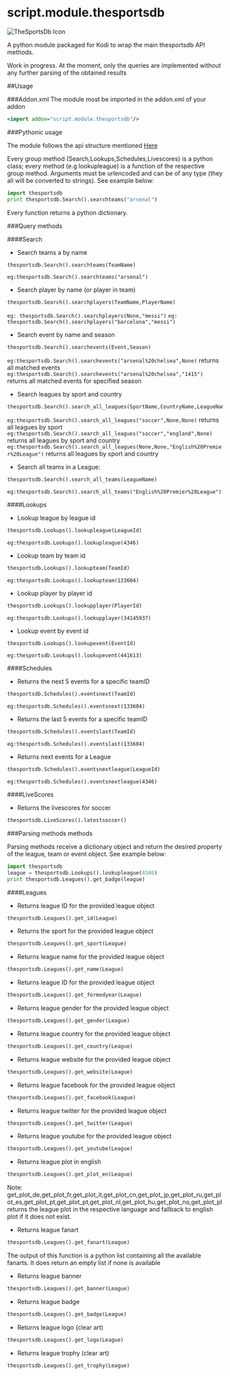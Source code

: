 # script.module.thesportsdb
![TheSportsDb Icon](http://s11.postimg.org/5cq70m2j7/icon.png)

A python module packaged for Kodi to wrap the main thesportsdb API methods.

Work in progress. 
At the moment, only the queries are implemented without any further parsing of the obtained results

##Usage

###Addon.xml
The module most be imported in the addon.xml of your addon
```xml
<import addon="script.module.thesportsdb"/>
```

###Pythonic usage

The module follows the api structure mentioned [Here](http://www.thesportsdb.com/forum/viewtopic.php?f=6&t=5)

Every group method (Search,Lookups,Schedules,Livescores) is a python class; every method (e.g lookupleague) is a function of the respective group method. Arguments must be urlencoded and can be of any type (they all will be converted to strings).
See example below:

```python
import thesportsdb
print thesportsdb.Search().searchteams("arsenal")
```
Every function returns a python dictionary.

###Query methods

####Search
* Search teams a by name
```python
thesportsdb.Search().searchteams(TeamName)
```
`eg:thesportsdb.Search().searchteams("arsenal")`

* Search player by name (or player in team)
```python
thesportsdb.Search().searchplayers(TeamName,PlayerName)
```
`eg: thesportsdb.Search().searchplayers(None,"messi")`
`eg: thesportsdb.Search().searchplayers("barcelona","messi")`

* Search event by name and season
```python
thesportsdb.Search().searchevents(Event,Season)
```
`eg:thesportsdb.Search().searchevents("arsenal%20chelsea",None)` returns all matched events
`eg:thesportsdb.Search().searchevents("arsenal%20chelsea","1415")` returns all matched events for specified season

* Search leagues by sport and country
```python
thesportsdb.Search().search_all_leagues(SportName,CountryName,LeagueName)
```
`eg:thesportsdb.Search().search_all_leagues("soccer",None,None)` returns all leagues by sport
`eg:thesportsdb.Search().search_all_leagues("soccer","england",None)` returns all leagues by sport and country
`eg:thesportsdb.Search().search_all_leagues(None,None,"English%20Premier%20League")` returns all leagues by sport and country

* Search all teams in a League:
```python
thesportsdb.Search().search_all_teams(LeagueName)
```
`eg:thesportsdb.Search().search_all_teams("English%20Premier%20League")`

####Lookups

* Lookup league by league id
```python
thesportsdb.Lookups().lookupleague(LeagueId)
```
`eg:thesportsdb.Lookups().lookupleague(4346)`

* Lookup team by team id
```python
thesportsdb.Lookups().lookupteam(TeamId)
```
`eg:thesportsdb.Lookups().lookupteam(133604)`

* Lookup player by player id
```python
thesportsdb.Lookups().lookupplayer(PlayerId)
```
`eg:thesportsdb.Lookups().lookupplayer(34145937)`

* Lookup event by event id
```python
thesportsdb.Lookups().lookupevent(EventId)
```
`eg:thesportsdb.Lookups().lookupevent(441613)`

####Schedules

* Returns the next 5 events for a specific teamID
```python
thesportsdb.Schedules().eventsnext(TeamId)
```
`eg:thesportsdb.Schedules().eventsnext(133604)`

* Returns the last 5 events for a specific teamID
```python
thesportsdb.Schedules().eventslast(TeamId)
```
`eg:thesportsdb.Schedules().eventslast(133604)`

* Returns next events for a League
```python
thesportsdb.Schedules().eventsnextleague(LeagueId)
```
`eg:thesportsdb.Schedules().eventsnextleague(4346)`

####LiveScores

* Returns the livescores for soccer
```python
thesportsdb.LiveScores().latestsoccer()
```


###Parsing methods methods

Parsing methods receive a dictionary object and return the desired property of the league, team or event object. See example below:

```python
import thesportsdb
league = thesportsdb.Lookups().lookupleague(4346)
print thesportsdb.Leagues().get_badge(league)
```

####Leagues

* Returns league ID for the provided league object
```python
thesportsdb.Leagues().get_id(League)
```

* Returns the sport for the provided league object
```python
thesportsdb.Leagues().get_sport(League)
```

* Returns league name for the provided league object
```python
thesportsdb.Leagues().get_name(League)
```

* Returns league ID for the provided league object
```python
thesportsdb.Leagues().get_formedyear(League)
```

* Returns league gender for the provided league object
```python
thesportsdb.Leagues().get_gender(League)
```

* Returns league country for the provided league object
```python
thesportsdb.Leagues().get_country(League)
```

* Returns league website for the provided league object
```python
thesportsdb.Leagues().get_website(League)
```

* Returns league facebook for the provided league object
```python
thesportsdb.Leagues().get_facebook(League)
```

* Returns league twitter for the provided league object
```python
thesportsdb.Leagues().get_twitter(League)
```

* Returns league youtube for the provided league object
```python
thesportsdb.Leagues().get_youtube(League)
```

* Returns league plot in english
```python
thesportsdb.Leagues().get_plot_en(League)
```
Note: get_plot_de,get_plot_fr,get_plot_it,get_plot_cn,get_plot_jp,get_plot_ru,get_plot_es,get_plot_pt,get_plot_pt,get_plot_nl,get_plot_hu,get_plot_no,get_plot_pl returns the league plot in the respective language and fallback to english plot if it does not exist.

* Returns league fanart
```python
thesportsdb.Leagues().get_fanart(League)
```
The output of this function is a python list containing all the available fanarts. It does return an empty list if none is available

* Returns league banner
```python
thesportsdb.Leagues().get_banner(League)
```

* Returns league badge
```python
thesportsdb.Leagues().get_badge(League)
```

* Returns league logo (clear art)
```python
thesportsdb.Leagues().get_logo(League)
```

* Returns league trophy (clear art)
```python
thesportsdb.Leagues().get_trophy(League)
```
